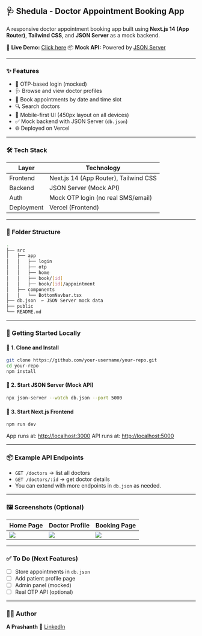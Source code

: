 ## 🩺 Shedula - Doctor Appointment Booking App

A responsive doctor appointment booking app built using **Next.js 14 (App Router)**, **Tailwind CSS**, and **JSON Server** as a mock backend.

🚀 **Live Demo:** [Click here](https://pearl-thoughts-doctor-appontment-bo-flax.vercel.app/login)
📦 **Mock API:** Powered by [JSON Server](https://github.com/typicode/json-server)

---

### ✨ Features

* 🔐 OTP-based login (mocked)
* 🩺 Browse and view doctor profiles
* 📅 Book appointments by date and time slot
* 🔍 Search doctors
* 📱 Mobile-first UI (450px layout on all devices)
* ✅ Mock backend with JSON Server (`db.json`)
* 🌐 Deployed on Vercel

---

### 🛠️ Tech Stack

| Layer      | Technology                            |
| ---------- | ------------------------------------- |
| Frontend   | Next.js 14 (App Router), Tailwind CSS |
| Backend    | JSON Server (Mock API)                |
| Auth       | Mock OTP login (no real SMS/email)    |
| Deployment | Vercel (Frontend)                     |

---

### 📁 Folder Structure

```bash
.
├── src
│   ├── app
│   │   ├── login
│   │   ├── otp
│   │   ├── home
│   │   ├── book/[id]
│   │   ├── book/[id]/appointment
│   ├── components
│   │   └── BottomNavbar.tsx
├── db.json  ← JSON Server mock data
├── public
└── README.md
```

---

### 🚀 Getting Started Locally

#### 🔹 1. Clone and Install

```bash
git clone https://github.com/your-username/your-repo.git
cd your-repo
npm install
```

#### 🔹 2. Start JSON Server (Mock API)

```bash
npx json-server --watch db.json --port 5000
```

#### 🔹 3. Start Next.js Frontend

```bash
npm run dev
```

App runs at: [http://localhost:3000](http://localhost:3000)
API runs at: [http://localhost:5000](http://localhost:5000)

---

### 📦 Example API Endpoints

* `GET /doctors` → list all doctors
* `GET /doctors/:id` → get doctor details
* You can extend with more endpoints in `db.json` as needed.

---

### 🖼️ Screenshots (Optional)

| Home Page                   | Doctor Profile                | Booking Page                |
| --------------------------- | ----------------------------- | --------------------------- |
| ![](./screenshots/home.png) | ![](./screenshots/doctor.png) | ![](./screenshots/book.png) |

---

### ✅ To Do (Next Features)

* [ ] Store appointments in `db.json`
* [ ] Add patient profile page
* [ ] Admin panel (mocked)
* [ ] Real OTP API (optional)

---

### 👨‍💻 Author

**A Prashanth**
🔗 [LinkedIn](https://www.linkedin.com/in/prashanth-aousula-9a9b33369/) 
